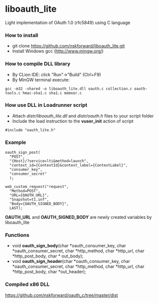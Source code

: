 # liboauth_lite
Light implementation of OAuth 1.0 (rfc5849) using C language

### How to install
- git clone https://github.com/nskforward/liboauth_lite.git
- Install Windows gcc (http://www.mingw.org/)

### How to compile DLL library
- By CLion IDE: click "Run"->"Build" (Ctrl+F9)
- By MinGW terminal execute:
```
gcc -m32 -shared -o liboauth_lite.dll oauth.c collection.c oauth-tools.c hmac-sha1.c sha1.c memxor.c
```

### How use DLL in Loadrunner script
- Attach *distr/liboauth_lite.dll* and *distr/oauth.h* files to your script folder
- Include the load instruction to the **vuser_init** action of script
```
#include "oauth_lite.h"
```

### Example
```
oauth_sign_post(
  "POST",
  "{Host}/?service=lti&method=launch",
  "context_id={ContextId}&context_label={ContextLabel}",
  "consumer_key",
  "consumer_secret"
  );
	
web_custom_request("request",
  "Method=POST",
  "URL={OAUTH_URL}",
  "Snapshot=t1.inf",
  "Body={OAUTH_SIGNED_BODY}",
  LAST);
```
**OAUTH_URL** and **OAUTH_SIGNED_BODY** are newly created variables by liboauth_lite 

### Functions
- void **oauth_sign_body**(char *oauth_consumer_key, char *oauth_consumer_secret, char *http_method, char *http_url, char *http_post_body, char * out_body);
- void **oauth_sign_header**(char *oauth_consumer_key, char *oauth_consumer_secret, char *http_method, char *http_url, char *http_post_body, char *out_header);

### Compiled x86 DLL
https://github.com/nskforward/oauth_c/tree/master/dist